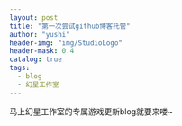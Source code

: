 ```yaml
---
layout: post
title: "第一次尝试github博客托管"
author: "yushi"
header-img: "img/StudioLogo"
header-mask: 0.4
catalog: true
tags:
  - blog
  - 幻星工作室
---
```


马上幻星工作室的专属游戏更新blog就要来喽~
